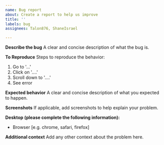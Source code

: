 ```yaml
---
name: Bug report
about: Create a report to help us improve
title: ''
labels: bug
assignees: Talon876, ShaneIsrael

---
```


**Describe the bug**
A clear and concise description of what the bug is.

**To Reproduce**
Steps to reproduce the behavior:
1. Go to '...'
2. Click on '....'
3. Scroll down to '....'
4. See error

**Expected behavior**
A clear and concise description of what you expected to happen.

**Screenshots**
If applicable, add screenshots to help explain your problem.

**Desktop (please complete the following information):**
 - Browser [e.g. chrome, safari, firefox]

**Additional context**
Add any other context about the problem here.
